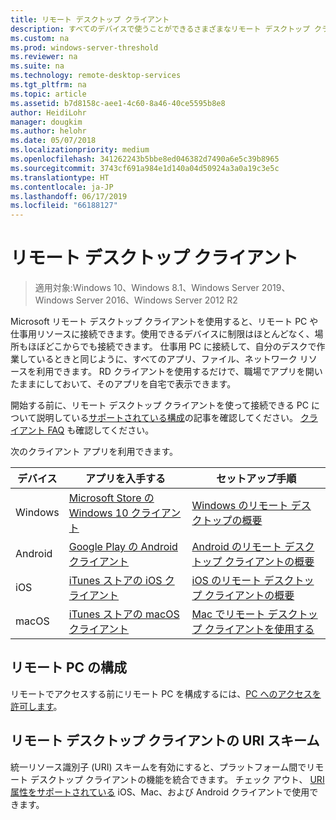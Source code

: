 ```yaml
---
title: リモート デスクトップ クライアント
description: すべてのデバイスで使うことができるさまざまなリモート デスクトップ クライアントについて説明します。
ms.custom: na
ms.prod: windows-server-threshold
ms.reviewer: na
ms.suite: na
ms.technology: remote-desktop-services
ms.tgt_pltfrm: na
ms.topic: article
ms.assetid: b7d8158c-aee1-4c60-8a46-40ce5595b8e8
author: HeidiLohr
manager: dougkim
ms.author: helohr
ms.date: 05/07/2018
ms.localizationpriority: medium
ms.openlocfilehash: 341262243b5bbe8ed046382d7490a6e5c39b8965
ms.sourcegitcommit: 3743cf691a984e1d140a04d50924a3a0a19c3e5c
ms.translationtype: HT
ms.contentlocale: ja-JP
ms.lasthandoff: 06/17/2019
ms.locfileid: "66188127"
---
```

# <a name="remote-desktop-clients"></a>リモート デスクトップ クライアント

>適用対象:Windows 10、Windows 8.1、Windows Server 2019、Windows Server 2016、Windows Server 2012 R2

Microsoft リモート デスクトップ クライアントを使用すると、リモート PC や仕事用リソースに接続できます。使用できるデバイスに制限はほとんどなく、場所もほぼどこからでも接続できます。 仕事用 PC に接続して、自分のデスクで作業しているときと同じように、すべてのアプリ、ファイル、ネットワーク リソースを利用できます。 RD クライアントを使用するだけで、職場でアプリを開いたままにしておいて、そのアプリを自宅で表示できます。

開始する前に、リモート デスクトップ クライアントを使って接続できる PC について説明している[サポートされている構成](remote-desktop-supported-config.md)の記事を確認してください。 [クライアント FAQ](remote-desktop-client-faq.md) も確認してください。

次のクライアント アプリを利用できます。

| デバイス   | アプリを入手する                                                                                                     | セットアップ手順                                                                |
|----------|-----------------------------------------------------------------------------------------------------------------|------------------------------------------------------------------------------------|
| Windows  | [Microsoft Store の Windows 10 クライアント](https://go.microsoft.com/fwlink/?LinkID=616709)                      | [Windows のリモート デスクトップの概要](windows.md)                |
| Android  | [Google Play の Android クライアント](https://play.google.com/store/apps/details?id=com.microsoft.rdc.android)        | [Android のリモート デスクトップ クライアントの概要](remote-desktop-android.md) |
| iOS      | [iTunes ストアの iOS クライアント](https://itunes.apple.com/us/app/microsoft-remote-desktop/id714464092?mt=8)     | [iOS のリモート デスクトップ クライアントの概要](remote-desktop-ios.md)         |
| macOS    | [iTunes ストアの macOS クライアント](https://itunes.apple.com/us/app/microsoft-remote-desktop/id1295203466?mt=12) | [Mac でリモート デスクトップ クライアントを使用する](remote-desktop-mac.md)         |

## <a name="configuring-the-remote-pc"></a>リモート PC の構成

リモートでアクセスする前にリモート PC を構成するには、[PC へのアクセスを許可します](remote-desktop-allow-access.md)。

## <a name="remote-desktop-client-uri-scheme"></a>リモート デスクトップ クライアントの URI スキーム

統一リソース識別子 (URI) スキームを有効にすると、プラットフォーム間でリモート デスクトップ クライアントの機能を統合できます。 チェック アウト、 [URI 属性をサポートされている](remote-desktop-uri.md) iOS、Mac、および Android クライアントで使用できます。
